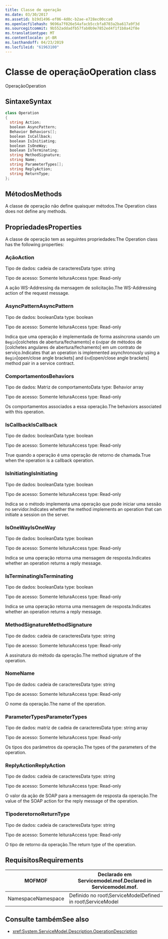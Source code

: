 ```yaml
---
title: Classe de operação
ms.date: 03/30/2017
ms.assetid: b19d1496-ef06-4d0c-b2ae-e728ec00cca0
ms.openlocfilehash: 9696a7f026e54afacb5ccbfa8703a2ba617a9f3d
ms.sourcegitcommit: 9b552addadfb57fab0b9e7852ed4f1f1b8a42f8e
ms.translationtype: MT
ms.contentlocale: pt-BR
ms.lasthandoff: 04/23/2019
ms.locfileid: "61963100"
---
```

# <a name="operation-class"></a><span data-ttu-id="7c0d2-102">Classe de operação</span><span class="sxs-lookup"><span data-stu-id="7c0d2-102">Operation class</span></span>
<span data-ttu-id="7c0d2-103">Operação</span><span class="sxs-lookup"><span data-stu-id="7c0d2-103">Operation</span></span>  
  
## <a name="syntax"></a><span data-ttu-id="7c0d2-104">Sintaxe</span><span class="sxs-lookup"><span data-stu-id="7c0d2-104">Syntax</span></span>  
  
```csharp
class Operation  
{  
  string Action;  
  boolean AsyncPattern;  
  Behavior Behaviors[];  
  boolean IsCallback;  
  boolean IsInitiating;  
  boolean IsOneWay;  
  boolean IsTerminating;  
  string MethodSignature;  
  string Name;  
  string ParameterTypes[];  
  string ReplyAction;  
  string ReturnType;  
};  
```  
  
## <a name="methods"></a><span data-ttu-id="7c0d2-105">Métodos</span><span class="sxs-lookup"><span data-stu-id="7c0d2-105">Methods</span></span>  
 <span data-ttu-id="7c0d2-106">A classe de operação não define quaisquer métodos.</span><span class="sxs-lookup"><span data-stu-id="7c0d2-106">The Operation class does not define any methods.</span></span>  
  
## <a name="properties"></a><span data-ttu-id="7c0d2-107">Propriedades</span><span class="sxs-lookup"><span data-stu-id="7c0d2-107">Properties</span></span>  
 <span data-ttu-id="7c0d2-108">A classe de operação tem as seguintes propriedades:</span><span class="sxs-lookup"><span data-stu-id="7c0d2-108">The Operation class has the following properties:</span></span>  
  
### <a name="action"></a><span data-ttu-id="7c0d2-109">Ação</span><span class="sxs-lookup"><span data-stu-id="7c0d2-109">Action</span></span>  
 <span data-ttu-id="7c0d2-110">Tipo de dados: cadeia de caracteres</span><span class="sxs-lookup"><span data-stu-id="7c0d2-110">Data type: string</span></span>  
  
 <span data-ttu-id="7c0d2-111">Tipo de acesso: Somente leitura</span><span class="sxs-lookup"><span data-stu-id="7c0d2-111">Access type: Read-only</span></span>  
  
 <span data-ttu-id="7c0d2-112">A ação WS-Addressing da mensagem de solicitação.</span><span class="sxs-lookup"><span data-stu-id="7c0d2-112">The WS-Addressing action of the request message.</span></span>  
  
### <a name="asyncpattern"></a><span data-ttu-id="7c0d2-113">AsyncPattern</span><span class="sxs-lookup"><span data-stu-id="7c0d2-113">AsyncPattern</span></span>  
 <span data-ttu-id="7c0d2-114">Tipo de dados: boolean</span><span class="sxs-lookup"><span data-stu-id="7c0d2-114">Data type: boolean</span></span>  
  
 <span data-ttu-id="7c0d2-115">Tipo de acesso: Somente leitura</span><span class="sxs-lookup"><span data-stu-id="7c0d2-115">Access type: Read-only</span></span>  
  
 <span data-ttu-id="7c0d2-116">Indica que uma operação é implementada de forma assíncrona usando um `Begin`[colchetes de abertura/fechamento] e `End`par de métodos de [colchetes angulares de abertura/fechamento] em um contrato de serviço.</span><span class="sxs-lookup"><span data-stu-id="7c0d2-116">Indicates that an operation is implemented asynchronously using a `Begin`[open/close angle brackets] and `End`[open/close angle brackets] method pair in a service contract.</span></span>  
  
### <a name="behaviors"></a><span data-ttu-id="7c0d2-117">Comportamentos</span><span class="sxs-lookup"><span data-stu-id="7c0d2-117">Behaviors</span></span>  
 <span data-ttu-id="7c0d2-118">Tipo de dados: Matriz de comportamento</span><span class="sxs-lookup"><span data-stu-id="7c0d2-118">Data type: Behavior array</span></span>  
  
 <span data-ttu-id="7c0d2-119">Tipo de acesso: Somente leitura</span><span class="sxs-lookup"><span data-stu-id="7c0d2-119">Access type: Read-only</span></span>  
  
 <span data-ttu-id="7c0d2-120">Os comportamentos associados a essa operação.</span><span class="sxs-lookup"><span data-stu-id="7c0d2-120">The behaviors associated with this operation.</span></span>  
  
### <a name="iscallback"></a><span data-ttu-id="7c0d2-121">IsCallback</span><span class="sxs-lookup"><span data-stu-id="7c0d2-121">IsCallback</span></span>  
 <span data-ttu-id="7c0d2-122">Tipo de dados: boolean</span><span class="sxs-lookup"><span data-stu-id="7c0d2-122">Data type: boolean</span></span>  
  
 <span data-ttu-id="7c0d2-123">Tipo de acesso: Somente leitura</span><span class="sxs-lookup"><span data-stu-id="7c0d2-123">Access type: Read-only</span></span>  
  
 <span data-ttu-id="7c0d2-124">True quando a operação é uma operação de retorno de chamada.</span><span class="sxs-lookup"><span data-stu-id="7c0d2-124">True when the operation is a callback operation.</span></span>  
  
### <a name="isinitiating"></a><span data-ttu-id="7c0d2-125">IsInitiating</span><span class="sxs-lookup"><span data-stu-id="7c0d2-125">IsInitiating</span></span>  
 <span data-ttu-id="7c0d2-126">Tipo de dados: boolean</span><span class="sxs-lookup"><span data-stu-id="7c0d2-126">Data type: boolean</span></span>  
  
 <span data-ttu-id="7c0d2-127">Tipo de acesso: Somente leitura</span><span class="sxs-lookup"><span data-stu-id="7c0d2-127">Access type: Read-only</span></span>  
  
 <span data-ttu-id="7c0d2-128">Indica se o método implementa uma operação que pode iniciar uma sessão no servidor.</span><span class="sxs-lookup"><span data-stu-id="7c0d2-128">Indicates whether the method implements an operation that can initiate a session on the server.</span></span>  
  
### <a name="isoneway"></a><span data-ttu-id="7c0d2-129">IsOneWay</span><span class="sxs-lookup"><span data-stu-id="7c0d2-129">IsOneWay</span></span>  
 <span data-ttu-id="7c0d2-130">Tipo de dados: boolean</span><span class="sxs-lookup"><span data-stu-id="7c0d2-130">Data type: boolean</span></span>  
  
 <span data-ttu-id="7c0d2-131">Tipo de acesso: Somente leitura</span><span class="sxs-lookup"><span data-stu-id="7c0d2-131">Access type: Read-only</span></span>  
  
 <span data-ttu-id="7c0d2-132">Indica se uma operação retorna uma mensagem de resposta.</span><span class="sxs-lookup"><span data-stu-id="7c0d2-132">Indicates whether an operation returns a reply message.</span></span>  
  
### <a name="isterminating"></a><span data-ttu-id="7c0d2-133">IsTerminating</span><span class="sxs-lookup"><span data-stu-id="7c0d2-133">IsTerminating</span></span>  
 <span data-ttu-id="7c0d2-134">Tipo de dados: boolean</span><span class="sxs-lookup"><span data-stu-id="7c0d2-134">Data type: boolean</span></span>  
  
 <span data-ttu-id="7c0d2-135">Tipo de acesso: Somente leitura</span><span class="sxs-lookup"><span data-stu-id="7c0d2-135">Access type: Read-only</span></span>  
  
 <span data-ttu-id="7c0d2-136">Indica se uma operação retorna uma mensagem de resposta.</span><span class="sxs-lookup"><span data-stu-id="7c0d2-136">Indicates whether an operation returns a reply message.</span></span>  
  
### <a name="methodsignature"></a><span data-ttu-id="7c0d2-137">MethodSignature</span><span class="sxs-lookup"><span data-stu-id="7c0d2-137">MethodSignature</span></span>  
 <span data-ttu-id="7c0d2-138">Tipo de dados: cadeia de caracteres</span><span class="sxs-lookup"><span data-stu-id="7c0d2-138">Data type: string</span></span>  
  
 <span data-ttu-id="7c0d2-139">Tipo de acesso: Somente leitura</span><span class="sxs-lookup"><span data-stu-id="7c0d2-139">Access type: Read-only</span></span>  
  
 <span data-ttu-id="7c0d2-140">A assinatura do método da operação.</span><span class="sxs-lookup"><span data-stu-id="7c0d2-140">The method signature of the operation.</span></span>  
  
### <a name="name"></a><span data-ttu-id="7c0d2-141">Nome</span><span class="sxs-lookup"><span data-stu-id="7c0d2-141">Name</span></span>  
 <span data-ttu-id="7c0d2-142">Tipo de dados: cadeia de caracteres</span><span class="sxs-lookup"><span data-stu-id="7c0d2-142">Data type: string</span></span>  
  
 <span data-ttu-id="7c0d2-143">Tipo de acesso: Somente leitura</span><span class="sxs-lookup"><span data-stu-id="7c0d2-143">Access type: Read-only</span></span>  
  
 <span data-ttu-id="7c0d2-144">O nome da operação.</span><span class="sxs-lookup"><span data-stu-id="7c0d2-144">The name of the operation.</span></span>  
  
### <a name="parametertypes"></a><span data-ttu-id="7c0d2-145">ParameterTypes</span><span class="sxs-lookup"><span data-stu-id="7c0d2-145">ParameterTypes</span></span>  
 <span data-ttu-id="7c0d2-146">Tipo de dados: matriz de cadeia de caracteres</span><span class="sxs-lookup"><span data-stu-id="7c0d2-146">Data type: string array</span></span>  
  
 <span data-ttu-id="7c0d2-147">Tipo de acesso: Somente leitura</span><span class="sxs-lookup"><span data-stu-id="7c0d2-147">Access type: Read-only</span></span>  
  
 <span data-ttu-id="7c0d2-148">Os tipos dos parâmetros da operação.</span><span class="sxs-lookup"><span data-stu-id="7c0d2-148">The types of the parameters of the operation.</span></span>  
  
### <a name="replyaction"></a><span data-ttu-id="7c0d2-149">ReplyAction</span><span class="sxs-lookup"><span data-stu-id="7c0d2-149">ReplyAction</span></span>  
 <span data-ttu-id="7c0d2-150">Tipo de dados: cadeia de caracteres</span><span class="sxs-lookup"><span data-stu-id="7c0d2-150">Data type: string</span></span>  
  
 <span data-ttu-id="7c0d2-151">Tipo de acesso: Somente leitura</span><span class="sxs-lookup"><span data-stu-id="7c0d2-151">Access type: Read-only</span></span>  
  
 <span data-ttu-id="7c0d2-152">O valor da ação de SOAP para a mensagem de resposta da operação.</span><span class="sxs-lookup"><span data-stu-id="7c0d2-152">The value of the SOAP action for the reply message of the operation.</span></span>  
  
### <a name="returntype"></a><span data-ttu-id="7c0d2-153">Tipoderetorno</span><span class="sxs-lookup"><span data-stu-id="7c0d2-153">ReturnType</span></span>  
 <span data-ttu-id="7c0d2-154">Tipo de dados: cadeia de caracteres</span><span class="sxs-lookup"><span data-stu-id="7c0d2-154">Data type: string</span></span>  
  
 <span data-ttu-id="7c0d2-155">Tipo de acesso: Somente leitura</span><span class="sxs-lookup"><span data-stu-id="7c0d2-155">Access type: Read-only</span></span>  
  
 <span data-ttu-id="7c0d2-156">O tipo de retorno da operação.</span><span class="sxs-lookup"><span data-stu-id="7c0d2-156">The return type of the operation.</span></span>  
  
## <a name="requirements"></a><span data-ttu-id="7c0d2-157">Requisitos</span><span class="sxs-lookup"><span data-stu-id="7c0d2-157">Requirements</span></span>  
  
|<span data-ttu-id="7c0d2-158">MOF</span><span class="sxs-lookup"><span data-stu-id="7c0d2-158">MOF</span></span>|<span data-ttu-id="7c0d2-159">Declarado em Servicemodel.mof.</span><span class="sxs-lookup"><span data-stu-id="7c0d2-159">Declared in Servicemodel.mof.</span></span>|  
|---------|-----------------------------------|  
|<span data-ttu-id="7c0d2-160">Namespace</span><span class="sxs-lookup"><span data-stu-id="7c0d2-160">Namespace</span></span>|<span data-ttu-id="7c0d2-161">Definido no root\ServiceModel</span><span class="sxs-lookup"><span data-stu-id="7c0d2-161">Defined in root\ServiceModel</span></span>|  
  
## <a name="see-also"></a><span data-ttu-id="7c0d2-162">Consulte também</span><span class="sxs-lookup"><span data-stu-id="7c0d2-162">See also</span></span>

- <xref:System.ServiceModel.Description.OperationDescription>
